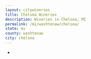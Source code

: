 ```yaml
---
layout: citywineries
title: Chelsea Wineries
description: Wineries in Chelsea, MI
permalink: /mi/washtenaw/chelsea/
state: mi
county: washtenaw
city: chelsea
---
```

-
